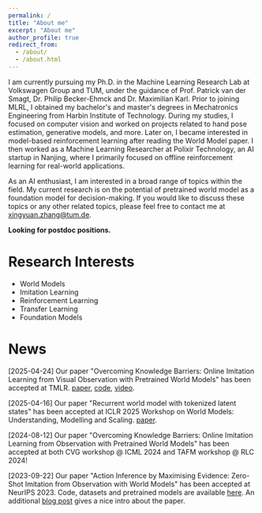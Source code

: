 ```yaml
---
permalink: /
title: "About me"
excerpt: "About me"
author_profile: true
redirect_from: 
  - /about/
  - /about.html
---
```


I am currently pursuing my Ph.D. in the Machine Learning Research Lab at Volkswagen Group and TUM, under the guidance of Prof. Patrick van der Smagt, Dr. Philip Becker-Ehmck and Dr. Maximilian Karl. Prior to joining MLRL, I obtained my bachelor's and master's degrees in Mechatronics Engineering from Harbin Institute of Technology. During my studies, I focused on computer vision and worked on projects related to hand pose estimation, generative models, and more. Later on, I became interested in model-based reinforcement learning after reading the World Model paper. I then worked as a Machine Learning Researcher at Polixir Technology, an AI startup in Nanjing, where I primarily focused on offline reinforcement learning for real-world applications.

As an AI enthusiast, I am interested in a broad range of topics within the field. My current research is on the potential of pretrained world model as a foundation model for decision-making. If you would like to discuss these topics or any other related topics, please feel free to contact me at xingyuan.zhang@tum.de.

**Looking for postdoc positions.**
<!-- **I am also taking master students. If you are interested in writing your master thesis with me, feel free to drop me an e-mail.** -->

Research Interests
======
- World Models
- Imitation Learning
- Reinforcement Learning
- Transfer Learning
- Foundation Models

News
======
[2025-04-24] Our paper "Overcoming Knowledge Barriers: Online Imitation Learning from Visual Observation with Pretrained World Models" has been accepted at TMLR. [paper](https://openreview.net/forum?id=BaRD2Nfj41), [code](https://github.com/IcarusWizard/AIME-NoB), [video](https://youtu.be/4yO3Q2AM-7o).

[2025-04-16] Our paper "Recurrent world model with tokenized latent states" has been accepted at ICLR 2025 Workshop on World Models: Understanding, Modelling and Scaling. [paper](https://openreview.net/pdf?id=xmwcdUdcWz).

[2024-08-12] Our paper "Overcoming Knowledge Barriers: Online Imitation Learning from Observation with Pretrained World Models" has been accepted at both CVG workshop @ ICML 2024 and TAFM workshop @ RLC 2024! 

[2023-09-22] Our paper "Action Inference by Maximising Evidence: Zero-Shot Imitation from Observation with World Models" has been accepted at NeurIPS 2023. Code, datasets and pretrained models are available [here](https://github.com/argmax-ai/aime). An additional [blog post](https://argmax.ai/blog/aime/) gives a nice intro about the paper.